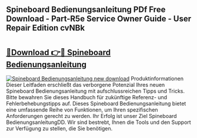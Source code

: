 ## Spineboard Bedienungsanleitung PDf Free Download - Part-R5e Service Owner Guide - User Repair Edition cvNBk

# <h2><a href="http://df4p0kb.blite.top/?on=Spineboard+Bedienungsanleitung">🔗Download 👉🔴 Spineboard Bedienungsanleitung</a></h2>

[![Spineboard Bedienungsanleitung new download](https://i.imgur.com/lujVjoI.png)](http://df4p0kb.blite.top/?on=Spineboard+Bedienungsanleitung)
Produktinformationen Dieser Leitfaden erschließt das verborgene Potenzial Ihres neuen Spineboard Bedienungsanleitung mit aufschlussreichen Tipps und Tricks. Bitte bewahren Sie dieses Handbuch für zukünftige Referenz- und Fehlerbehebungstipps auf. Dieses Spineboard Bedienungsanleitung bietet eine umfassende Reihe von Funktionen, um Ihren spezifischen Anforderungen gerecht zu werden. Ihr Erfolg ist unser Ziel Spineboard BedienungsanleitungDD. Wir sind bestrebt, Ihnen die Tools und den Support zur Verfügung zu stellen, die Sie benötigen.
